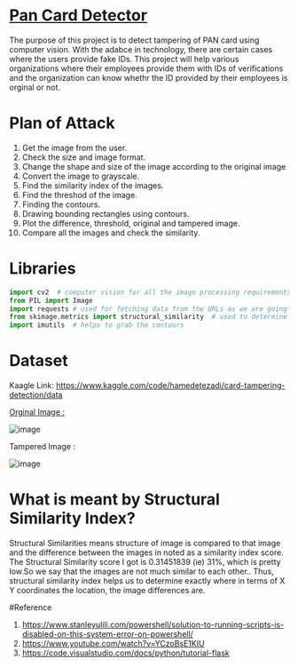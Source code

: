 # <u>Pan Card Detector</u>

The purpose of this project is to detect tampering of PAN card using computer vision. With the adabce in technology, there are certain cases where the users provide fake IDs. This project will help various organizations where their employees provide them with IDs of verifications and the organization can know whethr the ID provided by their employees is orginal or not.


# Plan of Attack 
1. Get the image from the user.
2. Check the size and image format.
3. Change the shape and size of the image according to the original image
4. Convert the image to grayscale.
5. Find the similarity index of the images.
6. Find the threshod of the image.
7. Finding the contours.
8. Drawing bounding rectangles using contours. 
9. Plot the difference, threshold, original and tampered image.
10. Compare all the images and check the similarity.


# Libraries 
```python 
import cv2  # computer vision for all the image processing requirements
from PIL import Image
import requests # used for fetching data from the URLs as we are going to take images from various urls
from skimage.metrics import structural_similarity  # used to determine the structural similarity score of the original and tamppered image
import imutils  # helps to grab the contours
```


# Dataset
Kaagle Link: https://www.kaggle.com/code/hamedetezadi/card-tampering-detection/data

<u>Orginal Image : </u>

![image](https://user-images.githubusercontent.com/93417245/208227483-41a819c2-5b11-4805-8043-7dd8d13f39c6.png)

Tampered Image : 

![image](https://user-images.githubusercontent.com/93417245/208227511-88bbd041-073a-4ca7-9464-5a1c8ecc264c.png)



# What is meant by Structural Similarity Index?

Structural Similarities means structure of image is compared to that image and the difference between the images in noted as a similarity index score. The Structural Similarity score I got is 0.31451839 (ie) 31%, which is pretty low.So we say that the images are not much similar to each other.. Thus, structural similarity index helps us to determine exactly where in terms of X Y coordinates the location, the image differences are.




#Reference
1. https://www.stanleyulili.com/powershell/solution-to-running-scripts-is-disabled-on-this-system-error-on-powershell/
2. https://www.youtube.com/watch?v=YCzoBsE1KIU
3. https://code.visualstudio.com/docs/python/tutorial-flask

